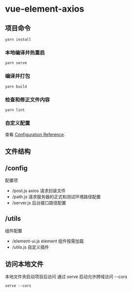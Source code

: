 # vue-element-axios

## 项目命令

```安装
yarn install
```

### 本地编译并热重启

```command
yarn serve
```

### 编译并打包

```command
yarn build
```

### 检查和修正文件内容

```command
yarn lint
```

### 自定义配置

查看 [Configuration Reference](https://cli.vuejs.org/config/).

## 文件结构

## /config

配置项

- /post.js
  axios 请求封装文件
- /path.js
  请求服务器的正式和测试环境路径配置
- /server.js
  后台接口路径配置

## /utils

组件配置

- /element-ui.js
  element 组件按需加载
- /utils.js
  自定义插件

## 访问本地文件

本地文件夹启动项目后访问
通过 serve 启动允许跨域访问 --cors

```command
serve --cors
```

